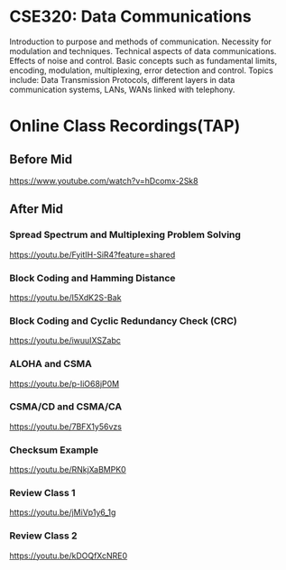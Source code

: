 # CSE320: Data Communications
<p>Introduction to purpose and methods of communication. Necessity for modulation and techniques. Technical aspects of data communications. Effects of noise and control. Basic concepts such as fundamental limits, encoding, modulation, multiplexing, error detection and control. Topics include: Data Transmission Protocols, different layers in data communication systems, LANs, WANs linked with telephony.</p>

<h1>Online Class Recordings(TAP)</h1>

<h2>Before Mid</h2>

https://www.youtube.com/watch?v=hDcomx-2Sk8

<h2>After Mid</h2>

<h3>Spread Spectrum and Multiplexing Problem Solving</h3>

https://youtu.be/FyitIH-SiR4?feature=shared

<h3>Block Coding and Hamming Distance</h3>

https://youtu.be/I5XdK2S-Bak

<h3>Block Coding and Cyclic Redundancy Check (CRC)</h3>

https://youtu.be/iwuuIXSZabc

<h3>ALOHA and CSMA</h3>

https://youtu.be/p-IiO68jP0M

<h3>CSMA/CD and CSMA/CA</h3>

https://youtu.be/7BFX1y56vzs

<h3>Checksum Example</h3>

https://youtu.be/RNkjXaBMPK0

<h3>Review Class 1</h3>

https://youtu.be/jMiVp1y6_1g

<h3>Review Class 2</h3>

https://youtu.be/kDOQfXcNRE0
